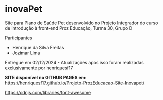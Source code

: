 # inovaPet

Site para Plano de Saúde Pet desenvolvido no Projeto Integrador do curso de introdução à front-end Proz Educação, Turma 30, Grupo D

Participantes

* Henrique da Silva Freitas
* Jozimar Lima 

Entregue em 02/12/2024 - Atualizações após isso foram realizadas exclusivamente por henriquesf17

**SITE disponível no GITHUB PAGES em:** https://henriquesf17.github.io/Projeto-ProzEducacao-Site-Inovapet/

https://cdnjs.com/libraries/font-awesome




